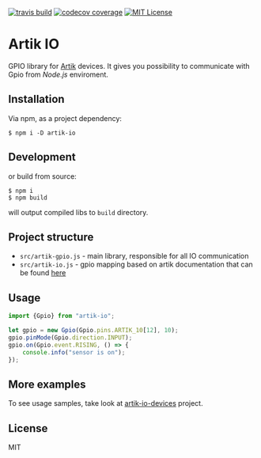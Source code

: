 [![travis build](https://img.shields.io/travis/bkoper/artik-io.svg?style=flat-square)](https://api.travis-ci.org/bkoper/artik-io.svg?branch=master)
[![codecov coverage](https://img.shields.io/codecov/c/github/bkoper/artik-io.svg?style=flat-square)](https://codecov.io/github/bkoper/artik-io)
[![MIT License](https://img.shields.io/github/license/bkoper/artik-io.svg?style=flat-square)](http://opensource.org/licenses/MIT)

# Artik IO

GPIO library for [Artik](https://www.artik.io/) devices.
It gives you possibility to communicate with Gpio from *Node.js* enviroment.

## Installation
Via npm, as a project dependency:
```
$ npm i -D artik-io
```

## Development
or build from source:
```
$ npm i
$ npm build
```
will output compiled libs to ```build``` directory.


## Project structure
- ```src/artik-gpio.js``` - main library, responsible for all IO communication
- ```src/artik-io.js``` - gpio mapping based on artik documentation that can be found [here](https://developer.artik.io/documentation/developer-guide/gpio-mapping.html)


## Usage

```js
import {Gpio} from "artik-io";

let gpio = new Gpio(Gpio.pins.ARTIK_10[12], 10);
gpio.pinMode(Gpio.direction.INPUT);
gpio.on(Gpio.event.RISING, () => {
    console.info("sensor is on");
});
```

## More examples

To see usage samples, take look at [artik-io-devices](https://github.com/bkoper/artik-io-devices) project.

## License

MIT
 